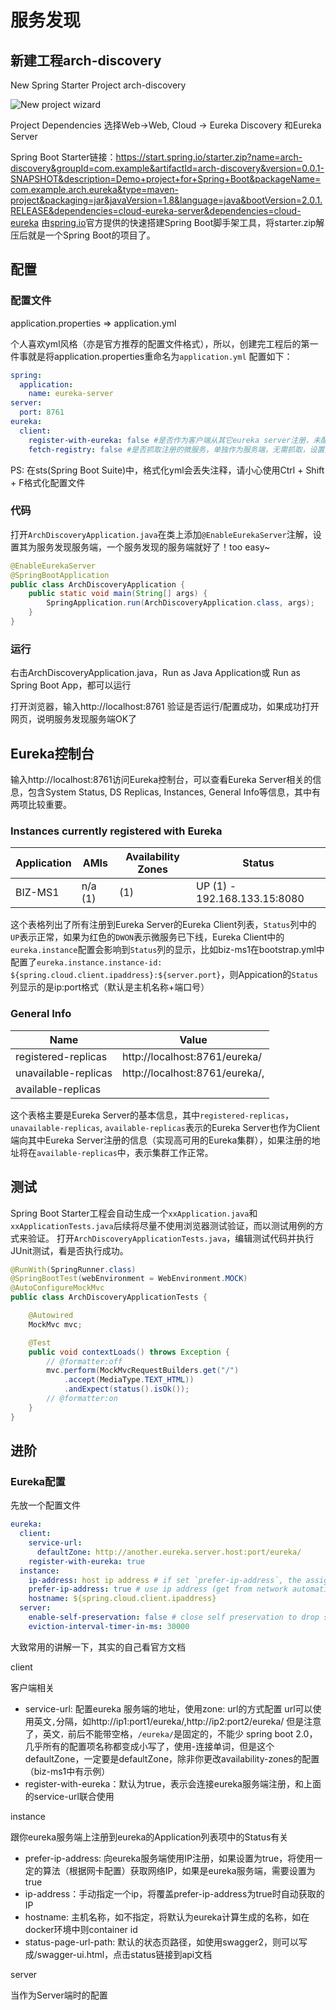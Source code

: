# 服务发现

## 新建工程arch-discovery

New Spring Starter Project arch-discovery

![New project wizard](./new_eureka.png)

Project Dependencies 选择Web->Web, Cloud -> Eureka Discovery 和Eureka Server

Spring Boot Starter链接：https://start.spring.io/starter.zip?name=arch-discovery&groupId=com.example&artifactId=arch-discovery&version=0.0.1-SNAPSHOT&description=Demo+project+for+Spring+Boot&packageName=com.example.arch.eureka&type=maven-project&packaging=jar&javaVersion=1.8&language=java&bootVersion=2.0.1.RELEASE&dependencies=cloud-eureka-server&dependencies=cloud-eureka
由[spring.io]官方提供的快速搭建Spring Boot脚手架工具，将starter.zip解压后就是一个Spring Boot的项目了。

## 配置

### 配置文件
application.properties => application.yml

个人喜欢yml风格（亦是官方推荐的配置文件格式），所以，创建完工程后的第一件事就是将application.properties重命名为`application.yml`
配置如下：

```yml
spring:
  application:
    name: eureka-server
server:
  port: 8761
eureka:
  client:
    register-with-eureka: false #是否作为客户端从其它eureka server注册，未配置集群，设置为false
    fetch-registry: false #是否抓取注册的微服务，单独作为服务端，无需抓取，设置为false
```

PS: 在sts(Spring Boot Suite)中，格式化yml会丢失注释，请小心使用Ctrl + Shift + F格式化配置文件

### 代码

打开`ArchDiscoveryApplication.java`在类上添加`@EnableEurekaServer`注解，设置其为服务发现服务端，一个服务发现的服务端就好了！too easy~

```java
@EnableEurekaServer
@SpringBootApplication
public class ArchDiscoveryApplication {
    public static void main(String[] args) {
        SpringApplication.run(ArchDiscoveryApplication.class, args);
    }
}
```

### 运行

右击ArchDiscoveryApplication.java，Run as Java Application或 Run as Spring Boot App，都可以运行

打开浏览器，输入http://localhost:8761 验证是否运行/配置成功，如果成功打开网页，说明服务发现服务端OK了

## Eureka控制台

输入http://localhost:8761访问Eureka控制台，可以查看Eureka Server相关的信息，包含System Status, DS Replicas, Instances, General Info等信息，其中有两项比较重要。

### Instances currently registered with Eureka

| Application   |     AMIs     |   Availability Zones |       Status                |
| ------------- | ------------ | -------------------  | --------------------------- |
| BIZ-MS1       | n/a (1)      | (1)                  |UP (1) - 192.168.133.15:8080 |

这个表格列出了所有注册到Eureka Server的Eureka Client列表，`Status`列中的 `UP`表示正常，如果为红色的`DWON`表示微服务已下线，Eureka Client中的`eureka.instance`配置会影响到`Status`列的显示，比如biz-ms1在bootstrap.yml中配置了`eureka.instance.instance-id: ${spring.cloud.client.ipaddress}:${server.port}`，则Appication的`Status`列显示的是ip:port格式（默认是主机名称+端口号）

### General Info

| Name                 |     Value                      |
| -------------------- | -----------------------------  |
| registered-replicas  | http://localhost:8761/eureka/  |
| unavailable-replicas | http://localhost:8761/eureka/, |
| available-replicas   |                                |

这个表格主要是Eureka Server的基本信息，其中`registered-replicas`，`unavailable-replicas`, `available-replicas`表示的Eureka Server也作为Client端向其中Eureka Server注册的信息（实现高可用的Eureka集群），如果注册的地址将在`available-replicas`中，表示集群工作正常。

## 测试

Spring Boot Starter工程会自动生成一个`xxApplication.java`和`xxApplicationTests.java`后续将尽量不使用浏览器测试验证，而以测试用例的方式来验证。
打开`ArchDiscoveryApplicationTests.java`，编辑测试代码并执行JUnit测试，看是否执行成功。

```java
@RunWith(SpringRunner.class)
@SpringBootTest(webEnvironment = WebEnvironment.MOCK)
@AutoConfigureMockMvc
public class ArchDiscoveryApplicationTests {

    @Autowired
    MockMvc mvc;

    @Test
    public void contextLoads() throws Exception {
        // @formatter:off
        mvc.perform(MockMvcRequestBuilders.get("/")
            .accept(MediaType.TEXT_HTML))
            .andExpect(status().isOk());
        // @formatter:on
    }
}
```

## 进阶

### Eureka配置 

先放一个配置文件

```yml
eureka:
  client:
    service-url:
      defaultZone: http://another.eureka.server.host:port/eureka/
    register-with-eureka: true
  instance:
    ip-address: host ip address # if set `prefer-ip-address`, the assigned ip will replace the defaut ip
    prefer-ip-address: true # use ip address (get from network automatically) register to server
    hostname: ${spring.cloud.client.ipaddress}
  server:
    enable-self-preservation: false # close self preservation to drop shutdown micro-service from registry
    eviction-interval-timer-in-ms: 30000
```

大致常用的讲解一下，其实的自己看官方文档

client 

客户端相关

- service-url: 配置eureka 服务端的地址，使用zone: url的方式配置
 url可以使用英文`,`分隔，如http://ip1:port1/eureka/,http://ip2:port2/eureka/ 但是注意了，英文`，`前后不能带空格，`/eureka/`是固定的，不能少
 spring boot 2.0，几乎所有的配置项名称都变成小写了，使用-连接单词，但是这个defaultZone，一定要是defaultZone，除非你更改availability-zones的配置（biz-ms1中有示例）
- register-with-eureka：默认为true，表示会连接eureka服务端注册，和上面的service-url联合使用

instance

跟你eureka服务端上注册到eureka的Application列表项中的Status有关

- prefer-ip-address: 向eureka服务端使用IP注册，如果设置为true，将使用一定的算法（根据网卡配置）获取网络IP，如果是eureka服务端，需要设置为true
- ip-address：手动指定一个ip，将覆盖prefer-ip-address为true时自动获取的IP
- hostname: 主机名称，如不指定，将默认为eureka计算生成的名称，如在docker环境中则container id
- status-page-url-path: 默认的状态页路径，如使用swagger2，则可以写成/swagger-ui.html，点击status链接到api文档

server

当作为Server端时的配置

[spring.io]: https://spring.io/
[ignore-network-interfaces]: http://cloud.spring.io/spring-cloud-static/Camden.SR3/#ignore-network-interfaces
